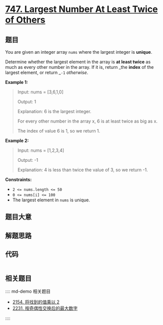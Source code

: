 # [747. Largest Number At Least Twice of Others](https://leetcode.com/problems/largest-number-at-least-twice-of-others)

## 题目

You are given an integer array `nums` where the largest integer is **unique**.

Determine whether the largest element in the array is **at least twice** as
much as every other number in the array. If it is, return _the **index** of
the largest element, or return _`-1` _otherwise_.



**Example 1:**

> Input: nums = [3,6,1,0]
> 
> Output: 1
> 
> Explanation: 6 is the largest integer.
> 
> For every other number in the array x, 6 is at least twice as big as x.
> 
> The index of value 6 is 1, so we return 1.

**Example 2:**

> Input: nums = [1,2,3,4]
> 
> Output: -1
> 
> Explanation: 4 is less than twice the value of 3, so we return -1.

**Constraints:**

  * `2 <= nums.length <= 50`
  * `0 <= nums[i] <= 100`
  * The largest element in `nums` is unique.


## 题目大意

## 解题思路

## 代码

```javascript

```

## 相关题目

:::: md-demo 相关题目
- [2154. 将找到的值乘以 2](https://leetcode.com/problems/keep-multiplying-found-values-by-two)
- [2231. 按奇偶性交换后的最大数字](https://leetcode.com/problems/largest-number-after-digit-swaps-by-parity)

::::
